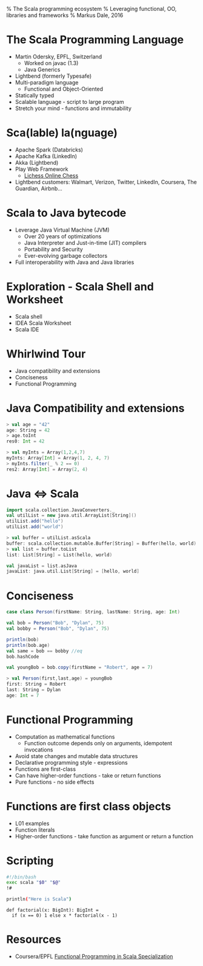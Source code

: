 % The Scala programming ecosystem
% Leveraging functional, OO, libraries and frameworks
% Markus Dale, 2016

# The Scala Programming Language
* Martin Odersky, EPFL, Switzerland
     * Worked on javac (1.3)
     * Java Generics
* Lightbend (formerly Typesafe)
* Multi-paradigm language
     * Functional and Object-Oriented
* Statically typed
* Scalable language - script to large program
* Stretch your mind - functions and immutability


# Sca\(lable\) la\(nguage\)

* Apache Spark (Databricks)
* Apache Kafka (LinkedIn)
* Akka (Lightbend)
* Play Web Framework
     * [Lichess Online Chess](https://en.lichess.org/)
* Lightbend customers: Walmart, Verizon, Twitter, LinkedIn, Coursera, The Guardian, Airbnb...


# Scala to Java bytecode
* Leverage Java Virtual Machine (JVM)
     * Over 20 years of optimizations
     * Java Interpreter and Just-in-time (JIT) compilers
     * Portability and Security
     * Ever-evolving garbage collectors
* Full interoperability with Java and Java libraries

# Exploration - Scala Shell and Worksheet
* Scala shell
* IDEA Scala Worksheet
* Scala IDE

# Whirlwind Tour
* Java compatibility and extensions
* Conciseness
* Functional Programming

# Java Compatibility and extensions
```scala
> val age = "42"
age: String = 42
> age.toInt
res0: Int = 42

> val myInts = Array(1,2,4,7)
myInts: Array[Int] = Array(1, 2, 4, 7)
> myInts.filter(_ % 2 == 0)
res2: Array[Int] = Array(2, 4)
```

# Java <=> Scala
```scala
import scala.collection.JavaConverters._
val utilList = new java.util.ArrayList[String]()
utilList.add("hello")
utilList.add("world")

> val buffer = utilList.asScala
buffer: scala.collection.mutable.Buffer[String] = Buffer(hello, world)
> val list = buffer.toList
list: List[String] = List(hello, world)

val javaList = list.asJava
javaList: java.util.List[String] = [hello, world]
```

# Conciseness
```scala
case class Person(firstName: String, lastName: String, age: Int)

val bob = Person("Bob", "Dylan", 75)
val bobby = Person("Bob", "Dylan", 75)

println(bob)
println(bob.age)
val same = bob == bobby //eq
bob.hashCode

val youngBob = bob.copy(firstName = "Robert", age = 7)

> val Person(first,last,age) = youngBob
first: String = Robert
last: String = Dylan
age: Int = 7
```

# Functional Programming
* Computation as mathematical functions
     * Function outcome depends only on arguments, idempotent invocations
* Avoid state changes and mutable data structures
* Declarative programming style - expressions
* Functions are first-class
* Can have higher-order functions - take or return functions
* Pure functions - no side effects

# Functions are first class objects
* L01 examples
* Function literals
* Higher-order functions - take function as argument or return a function

# Scripting
```bash
#!/bin/bash
exec scala "$0" "$@"
!#

println("Here is Scala")

```

```
def factorial(x: BigInt): BigInt =     if (x == 0) 1 else x * factorial(x - 1)

```
# Resources
* Coursera/EPFL [Functional Programming in Scala Specialization](https://www.coursera.org/specializations/scala)
